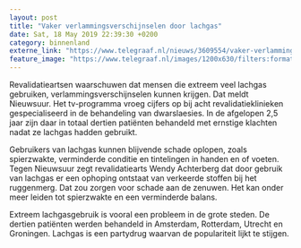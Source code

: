 ```yaml
---
layout: post
title: "Vaker verlammingsverschijnselen door lachgas"
date: Sat, 18 May 2019 22:39:30 +0200
category: binnenland
externe_link: "https://www.telegraaf.nl/nieuws/3609554/vaker-verlammingsverschijnselen-door-lachgas"
feature_image: "https://www.telegraaf.nl/images/1200x630/filters:format(jpeg):quality(80)/cdn-kiosk-api.telegraaf.nl/7ce03e70-79ad-11e9-b1cd-02c309bc01c1.jpg"
---
```


<p class="intro">Revalidatieartsen waarschuwen dat mensen die extreem veel lachgas gebruiken, verlammingsverschijnselen kunnen krijgen. Dat meldt Nieuwsuur. Het tv-programma vroeg cijfers op bij acht revalidatieklinieken gespecialiseerd in de behandeling van dwarslaesies. In de afgelopen 2,5 jaar zijn daar in totaal dertien patiënten behandeld met ernstige klachten nadat ze lachgas hadden gebruikt.</p> <p>Gebruikers van lachgas kunnen blijvende schade oplopen, zoals spierzwakte, verminderde conditie en tintelingen in handen en of voeten. Tegen Nieuwsuur zegt revalidatiearts Wendy Achterberg dat door gebruik van lachgas er een ophoping ontstaat van verkeerde stoffen bij het ruggenmerg. Dat zou zorgen voor schade aan de zenuwen. Het kan onder meer leiden tot spierzwakte en een verminderde balans.</p><p>Extreem lachgasgebruik is vooral een probleem in de grote steden. De dertien patiënten werden behandeld in Amsterdam, Rotterdam, Utrecht en Groningen. Lachgas is een partydrug waarvan de populariteit lijkt te stijgen.</p>
